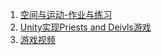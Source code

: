 1. [空间与运动-作业与练习](https://starashzero.github.io/3DGameDesign/hw3/hw3)  
2. [Unity实现Priests and Deivls游戏](https://starashzero.github.io/3DGameDesign/hw3/game)  
3. [游戏视频](Game.mp4)
